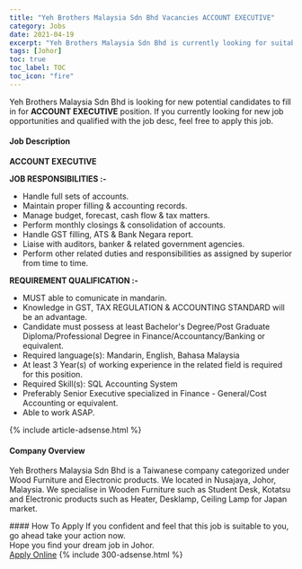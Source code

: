 ```yaml
---
title: "Yeh Brothers Malaysia Sdn Bhd Vacancies ACCOUNT EXECUTIVE" 
category: Jobs 
date: 2021-04-19 
excerpt: "Yeh Brothers Malaysia Sdn Bhd is currently looking for suitable person to fill in the ACCOUNT EXECUTIVE which based in Johor" 
tags: [Johor] 
toc: true 
toc_label: TOC 
toc_icon: "fire" 
--- 
```


<p>Yeh Brothers Malaysia Sdn Bhd is looking for new potential candidates to fill in for <b>ACCOUNT EXECUTIVE</b> position. If you currently looking for new job opportunities and qualified with the job desc, feel free to apply this job.
</p><div><div><h4>Job Description</h4></div><div><div><span><div><p><strong>ACCOUNT EXECUTIVE</strong></p><p><strong>JOB RESPONSIBILITIES :-</strong></p><ul><li>Handle full sets of accounts.</li><li>Maintain proper filling &amp; accounting records.</li><li>Manage budget, forecast, cash flow &amp; tax matters.</li><li>Perform monthly closings &amp; consolidation of accounts.</li><li>Handle GST filling, ATS &amp; Bank Negara report.</li><li>Liaise with auditors, banker &amp; related government agencies.</li><li>Perform other related duties and responsibilities as assigned by superior from time to time.</li></ul><p><strong>REQUIREMENT QUALIFICATION :-</strong></p><ul><li>MUST able to comunicate in mandarin.</li><li>Knowledge in GST, TAX REGULATION &amp; ACCOUNTING STANDARD will be an advantage.</li><li>Candidate must possess at least Bachelor's Degree/Post Graduate Diploma/Professional Degree in Finance/Accountancy/Banking or equivalent.</li><li>Required language(s):&#160;Mandarin, English, Bahasa Malaysia</li><li>At least 3&#160;Year(s) of working experience in the related field is required for this position.</li><li>Required Skill(s): SQL Accounting System</li><li>Preferably Senior Executive specialized in Finance - General/Cost Accounting or equivalent.</li><li>Able to work ASAP.</li></ul></div></span></div></div></div> 
{% include article-adsense.html %} 
<div><div><h4>Company Overview</h4></div><div><div><span><div><p>Yeh Brothers Malaysia Sdn Bhd is a Taiwanese company categorized under Wood Furniture and Electronic products. We located in Nusajaya, Johor, Malaysia. We specialise in Wooden Furniture such as Student Desk, Kotatsu and Electronic products such as Heater, Desklamp, Ceiling Lamp for Japan market.</p></div></span></div></div></div> 
#### How To Apply 
If you confident and feel that this job is suitable to you, go ahead take your action now. <br/> 
Hope you find your dream job in Johor. <br/> 
<a href="https://www.jobstreet.com.my/en/job/account-executive-4541279?jobId=jobstreet-my-job-4541279&" class="btn btn--info" target="_blank" rel="nofollow noopenner">Apply Online</a> 
{% include 300-adsense.html %} 